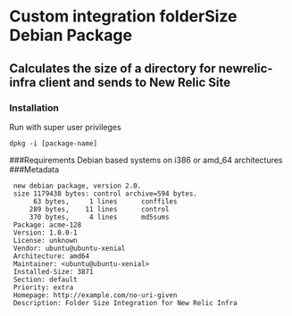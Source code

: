 # Custom integration folderSize Debian Package

## Calculates the size of a directory for newrelic-infra client and sends to New Relic Site
### Installation
Run with super user privileges
```
dpkg -i [package-name]
```
###Requirements
Debian based systems on i386 or amd_64 architectures
###Metadata
```
 new debian package, version 2.0.
 size 1179438 bytes: control archive=594 bytes.
      63 bytes,     1 lines      conffiles
     289 bytes,    11 lines      control
     370 bytes,     4 lines      md5sums
 Package: acme-128
 Version: 1.0.0-1
 License: unknown
 Vendor: ubuntu@ubuntu-xenial
 Architecture: amd64
 Maintainer: <ubuntu@ubuntu-xenial>
 Installed-Size: 3871
 Section: default
 Priority: extra
 Homepage: http://example.com/no-uri-given
 Description: Folder Size Integration for New Relic Infra
```

